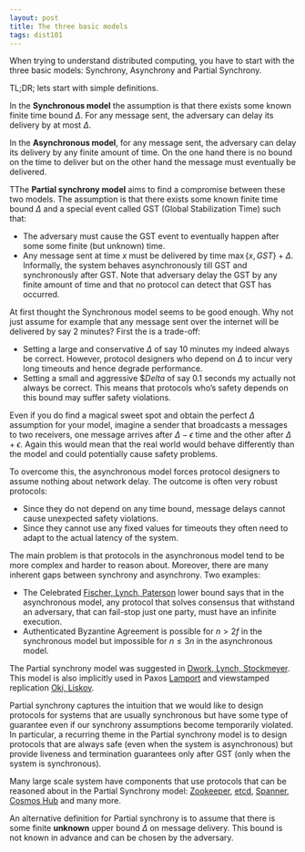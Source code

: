 ```yaml
---
layout: post
title: The three basic models
tags: dist101
---
```




When trying to understand distributed computing, you have to start with the three basic models: Synchrony, Asynchrony and Partial Synchrony.

TL;DR; lets start with simple definitions.

In the **Synchronous model** the assumption is that there exists some known finite time bound $\Delta$. For any message sent, the adversary can delay its delivery by at most $\Delta$.

In the **Asynchronous model**, for any message sent, the adversary can delay its delivery by any finite amount of time. On the one hand there is no bound on the time to deliver but on the other hand the message must eventually be delivered.

TThe **Partial synchrony model** aims to find a compromise between these two models. The assumption is that there exists some known finite time bound $\Delta$ and a special event called GST (Global Stabilization Time) such that:
* The adversary must cause the GST event to eventually happen after some some finite (but unknown) time. 
* Any message sent at time $x$ must be delivered by time $\max \{x,GST\} + \Delta$.
Informally,  the system behaves asynchronously till GST and synchronously after GST. Note that adversary delay the GST by any finite amount of time and that no protocol can detect that GST has occurred.

At first thought the Synchronous model seems to be good enough. Why not just assume for example that any message sent over the internet will be delivered by say 2 minutes? First the is a trade-off:
* Setting a large and conservative $\Delta$ of say 10 minutes my indeed always be correct. However, protocol designers who depend on $\Delta$ to incur very long timeouts and hence degrade performance.
* Setting a small and aggressive $\$Delta$ of say 0.1 seconds my actually not always be correct. This means that protocols who’s safety depends on this bound may suffer safety violations.

Even if you do find a magical sweet spot and obtain the perfect $\Delta$ assumption for your model, imagine a sender that broadcasts a messages to two receivers, one message arrives after $\Delta - \epsilon$ time and the other after $\Delta + \epsilon$. Again this would mean that the real world would behave differently than the model and could potentially cause safety problems.

To overcome this, the asynchronous model forces protocol designers to assume nothing about network delay. The outcome is often very robust protocols: 
* Since they do not depend on any time bound, message delays cannot cause unexpected safety violations.
* Since they cannot use any fixed values for timeouts they often need to adapt to the actual latency of the system.

The main problem is that protocols in the asynchronous model tend to be more complex and harder to reason about. Moreover, there are many inherent gaps between synchrony and asynchrony. Two examples:
* The Celebrated [Fischer, Lynch, Paterson](https://groups.csail.mit.edu/tds/papers/Lynch/jacm85.pdf) lower bound says that in the asynchronous model, any protocol that solves consensus that withstand an adversary, that can fail-stop just one party, must have an infinite execution.
* Authenticated Byzantine Agreement is possible for $n>2f$ in the synchronous model but impossible for $n \leq 3n$ in the asynchronous model. 

The Partial synchrony model was suggested in [Dwork, Lynch, Stockmeyer](https://groups.csail.mit.edu/tds/papers/Lynch/jacm88.pdf). This  model is also implicitly used in Paxos [Lamport](https://lamport.azurewebsites.net/pubs/lamport-paxos.pdf) and viewstamped replication [Oki, Liskov](https://dl.acm.org/citation.cfm?id=62549).

Partial synchrony captures the intuition that we would like to design protocols for systems that are usually synchronous but have some type of guarantee even if our synchrony assumptions become temporarily violated. In particular, a recurring theme in the Partial synchrony model is to design protocols that are always safe (even when the system is asynchronous) but provide liveness and termination guarantees only after GST (only when the system is synchronous).

Many large scale system have components that use protocols that can be reasoned about in the Partial Synchrony model: [Zookeeper](https://zookeeper.apache.org/), [etcd](https://github.com/etcd-io/etcd), [Spanner](https://cloud.google.com/spanner/), [Cosmos Hub](https://hub.cosmos.network/) and many more.

An alternative definition for Partial synchrony is to assume that there is some finite **unknown** upper bound $\Delta$ on message delivery. This bound is not known in advance and can be chosen by the adversary. 
